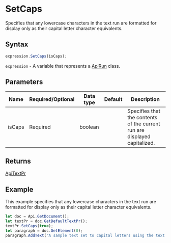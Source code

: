 # SetCaps

Specifies that any lowercase characters in the text run are formatted for display only as their capital letter character equivalents.

## Syntax

```javascript
expression.SetCaps(isCaps);
```

`expression` - A variable that represents a [ApiRun](../ApiRun.md) class.

## Parameters

| **Name** | **Required/Optional** | **Data type** | **Default** | **Description** |
| ------------- | ------------- | ------------- | ------------- | ------------- |
| isCaps | Required | boolean |  | Specifies that the contents of the current run are displayed capitalized. |

## Returns

[ApiTextPr](../../ApiTextPr/ApiTextPr.md)

## Example

This example specifies that any lowercase characters in the text run are formatted for display only as their capital letter character equivalents.

```javascript
let doc = Api.GetDocument();
let textPr = doc.GetDefaultTextPr();
textPr.SetCaps(true);
let paragraph = doc.GetElement(0);
paragraph.AddText("A sample text set to capital letters using the text properties.");
```
